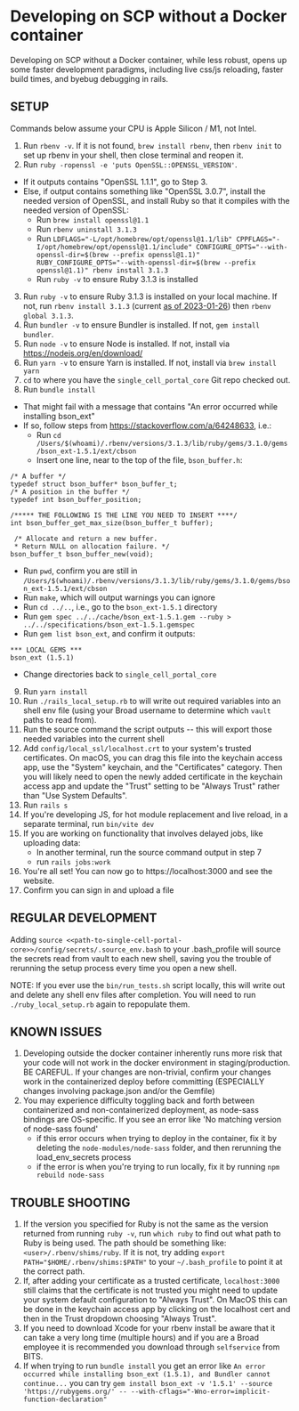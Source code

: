 # Developing on SCP without a Docker container

Developing on SCP without a Docker container, while less robust, opens up some faster development paradigms, including 
live css/js reloading, faster build times, and byebug debugging in rails.

## SETUP
Commands below assume your CPU is Apple Silicon / M1, not Intel.
1. Run `rbenv -v`.  If it is not found, `brew install rbenv`, then `rbenv init` to set up rbenv in your shell, then close terminal and reopen it.
2. Run `ruby -ropenssl -e 'puts OpenSSL::OPENSSL_VERSION'`.  
  - If it outputs contains "OpenSSL 1.1.1", go to Step 3.  
  - Else, if output contains something like "OpenSSL 3.0.7", install the needed version of OpenSSL, and install Ruby so that it compiles with the needed version of OpenSSL:
     - Run `brew install openssl@1.1`
     - Run `rbenv uninstall 3.1.3`
     - Run `LDFLAGS="-L/opt/homebrew/opt/openssl@1.1/lib" CPPFLAGS="-I/opt/homebrew/opt/openssl@1.1/include" CONFIGURE_OPTS="--with-openssl-dir=$(brew --prefix openssl@1.1)" RUBY_CONFIGURE_OPTS="--with-openssl-dir=$(brew --prefix openssl@1.1)" rbenv install 3.1.3`
     - Run `ruby -v` to ensure Ruby 3.1.3 is installed
3. Run `ruby -v` to ensure Ruby 3.1.3 is installed on your local machine.  If not, run `rbenv install 3.1.3` (current [as of 2023-01-26](https://github.com/broadinstitute/single_cell_portal_core/pull/1713)) then `rbenv global 3.1.3`.
4. Run `bundler -v` to ensure Bundler is installed.  If not, `gem install bundler`.
5. Run `node -v` to ensure Node is installed. If not, install via https://nodejs.org/en/download/
6. Run `yarn -v` to ensure Yarn is installed. If not, install via `brew install yarn`
7. `cd` to where you have the `single_cell_portal_core` Git repo checked out.
8. Run `bundle install`
  - That might fail with a message that contains "An error occurred while installing bson_ext"
  - If so, follow steps from https://stackoverflow.com/a/64248633, i.e.:
    - Run `cd /Users/$(whoami)/.rbenv/versions/3.1.3/lib/ruby/gems/3.1.0/gems/bson_ext-1.5.1/ext/cbson`
    - Insert one line, near to the top of the file, `bson_buffer.h`:

```
/* A buffer */
typedef struct bson_buffer* bson_buffer_t;
/* A position in the buffer */
typedef int bson_buffer_position;

/***** THE FOLLOWING IS THE LINE YOU NEED TO INSERT ****/
int bson_buffer_get_max_size(bson_buffer_t buffer); 

 /* Allocate and return a new buffer.
 * Return NULL on allocation failure. */
bson_buffer_t bson_buffer_new(void);
```

  - Run `pwd`, confirm you are still in `/Users/$(whoami)/.rbenv/versions/3.1.3/lib/ruby/gems/3.1.0/gems/bson_ext-1.5.1/ext/cbson`
  - Run `make`, which will output warnings you can ignore
  - Run `cd ../..`, i.e., go to the `bson_ext-1.5.1` directory
  - Run `gem spec ../../cache/bson_ext-1.5.1.gem --ruby > ../../specifications/bson_ext-1.5.1.gemspec`
  - Run `gem list bson_ext`, and confirm it outputs:

```
*** LOCAL GEMS ***
bson_ext (1.5.1)
```

  - Change directories back to `single_cell_portal_core`
9. Run `yarn install`
10. Run `./rails_local_setup.rb` to will write out required variables into an shell env file (using your Broad username 
to determine which `vault` paths to read from).
11. Run the source command the script outputs -- this will export those needed variables into the current shell
12. Add `config/local_ssl/localhost.crt` to your system's trusted certificates. On macOS, you can drag this file into the 
keychain access app, use the "System" keychain, and the "Certificates" category. Then you will likely need to open the 
newly added certificate in the keychain access app and update the "Trust" setting to be "Always Trust" rather than "Use 
System Defaults".
12. Run `rails s`
13. If you're developing JS, for hot module replacement and live reload, in a separate terminal, run `bin/vite dev`
14. If you are working on functionality that involves delayed jobs, like uploading data:
    * In another terminal, run the source command output in step 7
    * run `rails jobs:work`
15. You're all set!  You can now go to https://localhost:3000 and see the website.
16. Confirm you can sign in and upload a file

## REGULAR DEVELOPMENT
Adding `source <<path-to-single-cell-portal-core>>/config/secrets/.source_env.bash` to your .bash_profile will source the 
secrets read from vault to each new shell, saving you the trouble of rerunning the setup process every time you open a 
new shell.  

NOTE: If you ever use the `bin/run_tests.sh` script locally, this will write out and delete any shell env files 
after completion.  You will need to run `./ruby_local_setup.rb` again to repopulate them.

## KNOWN ISSUES
1. Developing outside the docker container inherently runs more risk that your code will not work in the docker environment in staging/production.  BE CAREFUL.  If your changes are non-trivial, confirm your changes work in the containerized deploy before committing (ESPECIALLY changes involving package.json and/or the Gemfile)
2. You may experience difficulty toggling back and forth between containerized and non-containerized deployment, as node-sass bindings are OS-specific.  If you see an error like 'No matching version of node-sass found'
   * if this error occurs when trying to deploy in the container, fix it by deleting the `node-modules/node-sass` folder, and then rerunning the load_env_secrets process
   * if the error is when you're trying to run locally, fix it by running `npm rebuild node-sass`

## TROUBLE SHOOTING
1. If the version you specified for Ruby is not the same as the version returned from running `ruby -v`, run `which ruby` to find out what path to Ruby is being used. The path should be something like: `<user>/.rbenv/shims/ruby`. If it is not, try adding `export PATH="$HOME/.rbenv/shims:$PATH"` to your `~/.bash_profile` to point it at the correct path. 
2. If, after adding your certificate as a trusted certificate, `localhost:3000` still claims that the certificate is not trusted you might need to update your system default configuration to "Always Trust". On MacOS this can be done in the keychain access app by clicking on the localhost cert and then in the Trust dropdown choosing "Always Trust".
3. If you need to download Xcode for your rbenv install be aware that it can take a very long time (multiple hours) and if you are a Broad employee it is recommended you download through `selfservice` from BITS.
4. If when trying to run `bundle install` you get an error like `An error occurred while installing bson_ext (1.5.1), and Bundler cannot continue...` you can try `gem install bson_ext -v '1.5.1' --source 'https://rubygems.org/' -- --with-cflags="-Wno-error=implicit-function-declaration"`
